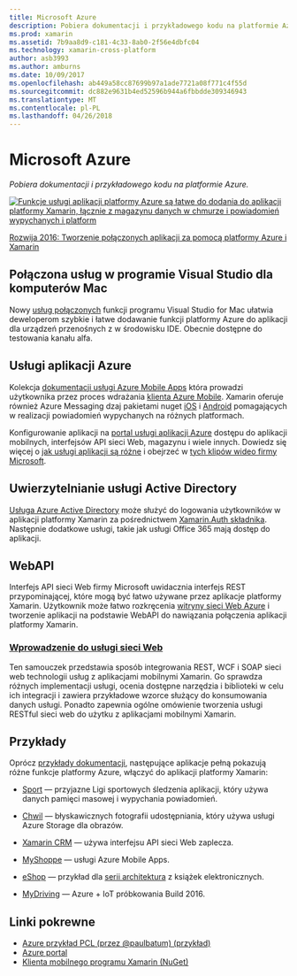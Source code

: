```yaml
---
title: Microsoft Azure
description: Pobiera dokumentacji i przykładowego kodu na platformie Azure.
ms.prod: xamarin
ms.assetid: 7b9aa8d9-c181-4c33-8ab0-2f56e4dbfc04
ms.technology: xamarin-cross-platform
author: asb3993
ms.author: amburns
ms.date: 10/09/2017
ms.openlocfilehash: ab449a58cc87699b97a1ade7721a08f771c4f55d
ms.sourcegitcommit: dc882e9631b4ed52596b944a6fbbdde309346943
ms.translationtype: MT
ms.contentlocale: pl-PL
ms.lasthandoff: 04/26/2018
---
```

# <a name="microsoft-azure"></a>Microsoft Azure

_Pobiera dokumentacji i przykładowego kodu na platformie Azure._

[ ![](images/evolve-mikej-azure-sml.png "Funkcje usługi aplikacji platformy Azure są łatwe do dodania do aplikacji platformy Xamarin, łącznie z magazynu danych w chmurze i powiadomień wypychanych i platform")](https://evolve.xamarin.com/session/56ec886fde91c6253c277bc6)

[Rozwija 2016: Tworzenie połączonych aplikacji za pomocą platformy Azure i Xamarin](https://evolve.xamarin.com/session/56ec886fde91c6253c277bc6)

## <a name="connected-services-in-visual-studio-for-mac"></a>Połączona usług w programie Visual Studio dla komputerów Mac

Nowy [usług połączonych](connected-services.md) funkcji programu Visual Studio for Mac ułatwia deweloperom szybkie i łatwe dodawanie funkcji platformy Azure do aplikacji dla urządzeń przenośnych z w środowisku IDE. Obecnie dostępne do testowania kanału alfa.


## <a name="azure-app-services"></a>Usługi aplikacji Azure

Kolekcja [dokumentacji usługi Azure Mobile Apps](~/cross-platform/data-cloud/mobile-apps.md) która prowadzi użytkownika przez proces wdrażania [klienta Azure Mobile](https://www.nuget.org/packages/Microsoft.Azure.Mobile.Client/).
Xamarin oferuje również Azure Messaging dzaj pakietami nuget [iOS](https://www.nuget.org/packages/Xamarin.Azure.NotificationHubs.iOS/) i [Android](https://www.nuget.org/packages/Xamarin.Azure.NotificationHubs.Android/) pomagających w realizacji powiadomień wypychanych na różnych platformach.

Konfigurowanie aplikacji na [portal usługi aplikacji Azure](https://portal.azure.com/) dostępu do aplikacji mobilnych, interfejsów API sieci Web, magazynu i wiele innych. Dowiedz się więcej o [jak usługi aplikacji są różne](http://azure.microsoft.com/updates/whats-new-with-azure-app-service/) i obejrzeć w [tych klipów wideo firmy Microsoft](http://azure.microsoft.com/campaigns/azure-march-announcement/).

## <a name="active-directory-authentication"></a>Uwierzytelnianie usługi Active Directory

[Usługa Azure Active Directory](~/cross-platform/data-cloud/active-directory/index.md) może służyć do logowania użytkowników w aplikacji platformy Xamarin za pośrednictwem [Xamarin.Auth składnika](https://www.nuget.org/packages/Xamarin.Auth/).
Następnie dodatkowe usługi, takie jak usługi Office 365 mają dostęp do aplikacji.

## <a name="webapi"></a>WebAPI

Interfejs API sieci Web firmy Microsoft uwidacznia interfejs REST przypominającej, które mogą być łatwo używane przez aplikacje platformy Xamarin.
Użytkownik może łatwo rozkręcenia [witryny sieci Web Azure](https://trywebsites.azurewebsites.net/) i tworzenie aplikacji na podstawie WebAPI do nawiązania połączenia aplikacji platformy Xamarin.


###  <a name="introduction-to-web-servicescross-platformdata-cloudweb-servicesindexmd"></a>[Wprowadzenie do usługi sieci Web](~/cross-platform/data-cloud/web-services/index.md)

Ten samouczek przedstawia sposób integrowania REST, WCF i SOAP sieci web technologii usług z aplikacjami mobilnymi Xamarin. Go sprawdza różnych implementacji usługi, ocenia dostępne narzędzia i biblioteki w celu ich integracji i zawiera przykładowe wzorce służący do konsumowania danych usługi. Ponadto zapewnia ogólne omówienie tworzenia usługi RESTful sieci web do użytku z aplikacjami mobilnymi Xamarin.

## <a name="samples"></a>Przykłady

Oprócz [przykłady dokumentacji](https://github.com/xamarin/mobile-samples/tree/master/Azure), następujące aplikacje pełną pokazują różne funkcje platformy Azure, włączyć do aplikacji platformy Xamarin:

- [Sport](https://github.com/xamarin/Sport) — przyjazne Ligi sportowych śledzenia aplikacji, który używa danych pamięci masowej i wypychania powiadomień.
- [Chwil](https://github.com/pierceboggan/Moments) — błyskawicznych fotografii udostępniania, który używa usługi Azure Storage dla obrazów.
- [Xamarin CRM](https://github.com/xamarin/app-crm) — używa interfejsu API sieci Web zaplecza.
- [MyShoppe](https://github.com/jamesmontemagno/MyShoppe) — usługi Azure Mobile Apps.

- [eShop](https://github.com/dotnet-architecture/eShopOnContainers) — przykład dla [serii architektura](https://www.microsoft.com/net/learn/architecture) z książek elektronicznych.
- [MyDriving](https://azure.microsoft.com/campaigns/mydriving/) — Azure + IoT próbkowania Build 2016.


## <a name="related-links"></a>Linki pokrewne

- [Azure przykład PCL (przez @paulbatum) (przykład)](https://github.com/paulbatum/mobile-services-xamarin-pcl)
- [Azure portal](http://azure.microsoft.com/)
- [Klienta mobilnego programu Xamarin (NuGet)](https://www.nuget.org/packages/Microsoft.Azure.Mobile.Client/)
